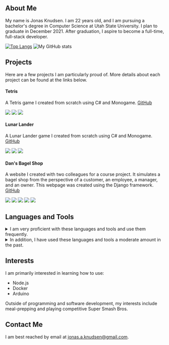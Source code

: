 ## About Me

My name is Jonas Knudsen. I am 22 years old, and I am pursuing a bachelor's degree in Computer Science at Utah State University. 
I plan to graduate in December 2021. After graduation, I aspire to become a full-time, full-stack developer.

[![Top Langs](https://github-readme-stats.vercel.app/api/top-langs/?username=jonasknudsen&layout=compact)](https://github.com/anuraghazra/github-readme-stats)
![My GitHub stats](https://github-readme-stats.vercel.app/api?username=jonasknudsen&hide_title=true&count_private=true&include_all_commits=true&hide_rank=true)

## Projects

Here are a few projects I am particularly proud of. More details about each project can be found at the links below.

#### Tetris

A Tetris game I created from scratch using C# and Monogame. [GitHub](https://github.com/jonasknudsen/cs5410/tree/main/FinalProject-Tetris)

<div> 
 <img src="https://img.shields.io/badge/C%23-239120?style=for-the-badge&logo=c-sharp&logoColor=white" />
 <img src="https://img.shields.io/badge/.NET-5C2D91?style=for-the-badge&logo=.net&logoColor=white" />
 <img src="https://img.shields.io/badge/MonoGame-D54B23?style=for-the-badge&logo=.net&logoColor=white" />
</div>
                                                                                                    
#### Lunar Lander

A Lunar Lander game I created from scratch using C# and Monogame. [GitHub](https://github.com/jonasknudsen/cs5410/tree/main/Assn3-LunarLander)

<div> 
 <img src="https://img.shields.io/badge/C%23-239120?style=for-the-badge&logo=c-sharp&logoColor=white" />
 <img src="https://img.shields.io/badge/.NET-5C2D91?style=for-the-badge&logo=.net&logoColor=white" />
 <img src="https://img.shields.io/badge/MonoGame-D54B23?style=for-the-badge&logo=.net&logoColor=white" />
</div>

#### Dan's Bagel Shop

A website I created with two colleagues for a course project. It simulates a bagel shop from the perspective of 
a customer, an employee, a manager, and an owner. This webpage was created using the Django framework.
[GitHub](https://github.com/jonasknudsen/cs3450-7even) 

<div>
 <img src="https://img.shields.io/badge/HTML5-E34F26?style=for-the-badge&logo=html5&logoColor=white" />
 <img src="https://img.shields.io/badge/CSS-239120?&style=for-the-badge&logo=css3&logoColor=white" />
 <img src="https://img.shields.io/badge/JavaScript-323330?style=for-the-badge&logo=javascript&logoColor=F7DF1E" />
 <img src="https://img.shields.io/badge/SQLite-07405E?style=for-the-badge&logo=sqlite&logoColor=white" />
 <img src="https://img.shields.io/badge/Django-092E20?style=for-the-badge&logo=django&logoColor=white" />
</div>

## Languages and Tools

<details> 
 <summary>
  I am very proficient with these languages and tools and use them frequently.
 </summary>
 <ul>
  <li> C# </li>
  <li> Java </li>
  <li> Android Studio </li>
  <li> Python </li>
  <li> HTML/CSS/JavaScript </li>
  <li> Ubuntu Server management using Bash and SSH </li>
  <li> Collaboration with other developers using Git and GitHub </li>
  <li> Developing using Windows, macOS, and Linux </li>
 </ul>
</details>

<details>
 <summary>
  In addition, I have used these languages and tools a moderate amount in the past.
 </summary>
 <ul>
  <li> Verilog </li>
  <li> C/C++ </li>
  <li> Kotlin </li>
  <li> Django </li>
  <li> D3.js </li>
  <li> Microsoft SQL Server </li>
 </ul>
</details>

## Interests

I am primarily interested in learning how to use:

* Node.js
* Docker
* Arduino

Outside of programming and software development, my interests include meal-prepping and playing competitive Super Smash Bros.

## Contact Me

I am best reached by email at jonas.a.knudsen@gmail.com.
